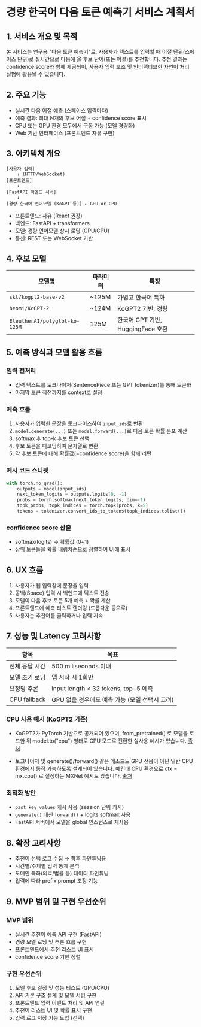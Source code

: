 # 경량 한국어 다음 토큰 예측기 서비스 계획서

## 1. 서비스 개요 및 목적

본 서비스는 연구용 "다음 토큰 예측기"로, 사용자가 텍스트를 입력할 때 어절 단위(스페이스 단위)로 실시간으로 다음에 올 후보 단어(또는 어절)를 추천합니다. 추천 결과는 confidence score와 함께 제공되어, 사용자 입력 보조 및 인터랙티브한 자연어 처리 실험에 활용될 수 있습니다.

## 2. 주요 기능

- 실시간 다음 어절 예측 (스페이스 입력마다)
- 예측 결과: 최대 N개의 후보 어절 + confidence score 표시
- CPU 또는 GPU 환경 모두에서 구동 가능 (모델 경량화)
- Web 기반 인터페이스 (프론트엔드 자유 구현)

## 3. 아키텍처 개요

```
[사용자 입력]
    ↓ (HTTP/WebSocket)
[프론트엔드]
    ↓
[FastAPI 백엔드 서버]
    ↓
[경량 한국어 언어모델 (KoGPT 등)] ← GPU or CPU
```

- 프론트엔드: 자유 (React 권장)
- 백엔드: FastAPI + transformers
- 모델: 경량 언어모델 상시 로딩 (GPU/CPU)
- 통신: REST 또는 WebSocket 기반

## 4. 후보 모델

| 모델명 | 파라미터 | 특징 |
|--------|----------|------|
| `skt/kogpt2-base-v2` | ~125M | 가볍고 한국어 특화 |
| `beomi/KcGPT-2` | ~124M | KoGPT2 기반, 경량 |
| `EleutherAI/polyglot-ko-125M` | 125M | 한국어 GPT 기반, HuggingFace 호환 |

## 5. 예측 방식과 모델 활용 흐름

### 입력 전처리
- 입력 텍스트를 토크나이저(SentencePiece 또는 GPT tokenizer)를 통해 토큰화
- 마지막 토큰 직전까지를 context로 설정

### 예측 흐름
1. 사용자가 입력한 문장을 토크나이즈하여 `input_ids`로 변환
2. `model.generate(...)` 또는 `model.forward(...)`로 다음 토큰 확률 분포 계산
3. softmax 후 top-k 후보 토큰 선택
4. 후보 토큰을 디코딩하여 문자열로 변환
5. 각 후보 토큰에 대해 확률값(=confidence score)을 함께 리턴

### 예시 코드 스니펫
```python
with torch.no_grad():
    outputs = model(input_ids)
    next_token_logits = outputs.logits[0, -1]
    probs = torch.softmax(next_token_logits, dim=-1)
    topk_probs, topk_indices = torch.topk(probs, k=5)
    tokens = tokenizer.convert_ids_to_tokens(topk_indices.tolist())
```

### confidence score 산출
- softmax(logits) → 확률값 (0~1)
- 상위 토큰들을 확률 내림차순으로 정렬하여 UI에 표시

## 6. UX 흐름

1. 사용자가 웹 입력창에 문장을 입력
2. 공백(Space) 입력 시 백엔드에 텍스트 전송
3. 모델이 다음 후보 토큰 5개 예측 + 확률 계산
4. 프론트엔드에 예측 리스트 렌더링 (드롭다운 등으로)
5. 사용자는 추천어를 클릭하거나 입력 지속

## 7. 성능 및 Latency 고려사항

| 항목 | 목표 |
|------|------|
| 전체 응답 시간 | 500 miliseconds 이내 |
| 모델 초기 로딩 | 앱 시작 시 1회만 |
| 요청당 추론 | input length < 32 tokens, top-5 예측 |
| CPU fallback | GPU 없을 경우에도 예측 가능 (모델 선택시 고려) |

### CPU 사용 예시 (KoGPT2 기준)
- KoGPT2가 PyTorch 기반으로 공개되어 있으며, from_pretrained() 로 모델을 로드한 뒤 model.to("cpu") 형태로 CPU 모드로 전환한 실사용 예시가 있습니다. [출처](https://ggaebap.tistory.com/121)

- 토크나이저 및 generate()/forward() 같은 메소드도 GPU 전용이 아닌 일반 CPU 환경에서 동작 가능하도록 설계되어 있습니다. 예컨대 CPU 환경으로 ctx = mx.cpu() 로 설정하는 MXNet 예시도 있습니다. [출처](https://github.com/thingsflow/KoGPT2)

### 최적화 방안
- `past_key_values` 캐시 사용 (session 단위 캐시)
- `generate()` 대신 `forward()` + logits softmax 사용
- FastAPI 서버에서 모델을 global 인스턴스로 재사용

## 8. 확장 고려사항

- 추천어 선택 로그 수집 → 향후 파인튜닝용
- 시간별/주제별 입력 통계 분석
- 도메인 특화(의료/법률 등) 데이터 파인튜닝
- 입력에 따라 prefix prompt 조정 기능

## 9. MVP 범위 및 구현 우선순위

### MVP 범위
- 실시간 추천어 예측 API 구현 (FastAPI)
- 경량 모델 로딩 및 추론 흐름 구현
- 프론트엔드에서 추천 리스트 UI 표시
- confidence score 기반 정렬

### 구현 우선순위
1. 모델 후보 결정 및 성능 테스트 (GPU/CPU)
2. API 기본 구조 설계 및 모델 서빙 구현
3. 프론트엔드 입력 이벤트 처리 및 API 연결
4. 추천어 리스트 UI 및 확률 표시 구현
5. 입력 로그 저장 기능 도입 (선택)
